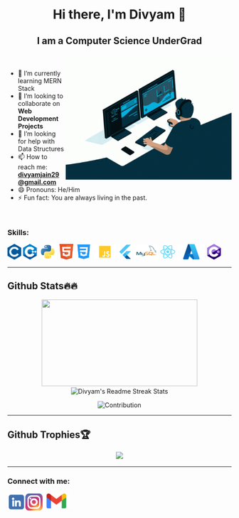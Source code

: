# <p align="center">Hi there, I'm Divyam 👋</p>
## <p align="center">I am a Computer Science UnderGrad</p>
<!-- ![](https://komarev.com/ghpvc/?username=divyam29) -->

<img width=373.5 height=279.75 src="logos/coding.gif" align="right"></img>
<br>
- 🌱 I’m currently learning MERN Stack
- 👯 I’m looking to collaborate on <strong>Web Development Projects</strong>
- 🤔 I’m looking for help with Data Structures
- 📫 How to reach me: <strong>divyamjain29@gmail.com</strong>
- 😄 Pronouns: He/Him
- ⚡ Fun fact: You are always living in the past.
<br>
<h3>Skills:</h3>
<p float="left">
<a href="https://docs.microsoft.com/en-us/cpp/?view=msvc-170"><img height="35" title="C" alt="C" src="logos/c.png"/></a>
<a href="https://docs.microsoft.com/en-us/cpp/?view=msvc-170"><img height="35" alt="C++" title="C++" src="logos/cpp.png"/></a>
<a href="https://www.python.org/"><img height="35" alt="Python" title="Python" src="logos/python.png"/></a>
<a href="https://developer.mozilla.org/en-US/docs/Glossary/HTML5"><img height="35" alt="HTML5" title="HTML5" src="logos/HTML5.png"/></a>
<a href="https://www.w3.org/TR/CSS/#css"><img height="35" alt="CSS3" title="CSS3" src="logos/CSS3.png"/></a>
<a href="https://developer.mozilla.org/en-US/docs/Web/JavaScript"><img height="35" alt="JS" title="JS" src="logos/JS.png"/></a>
<a href="https://flutter.dev/"><img height="35" alt="Flutter" title="FLUTTER" src="logos/flutter.png"/></a>
<a href="https://www.mysql.com/"><img height="35" alt="MySQL" title="MYSQL" src="logos/mysql.png"/></a>
<a href="https://reactjs.org/"><img height="35" alt="ReactJS" title="ReactJS" src="logos/react.png"/></a>
<a href="https://azure.microsoft.com/en-in/"><img height="35" alt="Azure" title="Azure" src="logos/azure.png"/></a>
<a href="https://learn.microsoft.com/en-us/dotnet/csharp/"><img height="35" alt="C#" title="C#" src="logos/csharp.png"/></a>
</p>
<hr>

## Github Stats🔥🔥

[//]:<img width=450 src="https://github-readme-stats.vercel.app/api?username=divyam29&show_icons=true&include_all_commits=true&count_private=true&include_all_commits=true&hide_border=true&title_color=00a7f7&icon_color=28c48a&text_color=fdfdfd&bg_color=0,000000,130F40&PAT_1" alt="Divyam's github stats" /> 
<p  align="center">
<img width=350 height=195 src="https://github-readme-stats.vercel.app/api/top-langs/?username=divyam29&layout=compact&hide_border=true&title_color=00a7f7&icon_color=28c48a&text_color=fdfdfd&bg_color=0,000000,130F40&PAT_1" />

<img src="https://github-readme-streak-stats.herokuapp.com?user=divyam29&theme=dark&hide_border=true&date_format=M%20j%5B%2C%20Y%5D&fire=E25822&background=060515&stroke=028ED7&ring=E25822&currStreakNum=DDDDDD&sideNums=DDDDDD&currStreakLabel=DDDDDD&sideLabels=DDDDDD&dates=028ED7" alt="Divyam's Readme Streak Stats" />
</p>

<p align="center">
  <img src="https://github-readme-activity-graph-sepia.vercel.app/graph?username=divyam29&theme=react-dark&hide_border=true&area=true" alt="Contribution"/>
</p>
<hr>

## Github Trophies🏆
<p  align="center">
  <img src="https://github-profile-trophy.vercel.app/?username=madushadhanushka&theme=algolia&no-bg=false&no-frame=true&column=-1&margin-w=1" />
</p>
 

  
<hr>
<h3>Connect with me:</h3>
<p align="center">
<a target="_blank" href="https://www.linkedin.com/in/divyam-jain-b61440141/"><img align="left" title="LinkedIn" alt="LinkedIn" height="40px" src="logos/linkedin.png" /></a>
<a target="_blank" href="https://www.instagram.com/_divyam_29/"><img align="left" title="Instagram" alt="Instagram" height="40px" src="logos/instagram.png" /></a>
<a target="_blank" href="mailto:divyamjain29@gmail.com"><img align="left" title="Mail" alt="Mail" height="35px" src="logos/Gmail.png" /></a>
</p>
